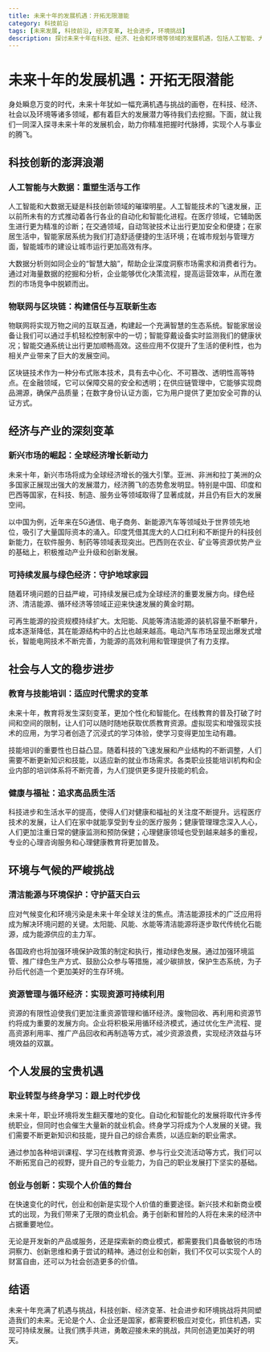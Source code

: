 ```yaml
---
title: 未来十年的发展机遇：开拓无限潜能
category: 科技前沿
tags: [未来发展, 科技前沿, 经济变革, 社会进步, 环境挑战]
description: 探讨未来十年在科技、经济、社会和环境等领域的发展机遇，包括人工智能、大数据、新兴市场崛起、可持续发展等方面的内容，助力个人与事业把握时代脉搏实现腾飞。
---
```


# 未来十年的发展机遇：开拓无限潜能

身处瞬息万变的时代，未来十年犹如一幅充满机遇与挑战的画卷，在科技、经济、社会以及环境等诸多领域，都有着巨大的发展潜力等待我们去挖掘。下面，就让我们一同深入探寻未来十年的发展机会，助力你精准把握时代脉搏，实现个人与事业的腾飞。

## 科技创新的澎湃浪潮

### 人工智能与大数据：重塑生活与工作
人工智能和大数据无疑是科技创新领域的璀璨明星。人工智能技术的飞速发展，正以前所未有的方式推动着各行各业的自动化和智能化进程。在医疗领域，它辅助医生进行更为精准的诊断；在交通领域，自动驾驶技术让出行更加安全和便捷；在家居生活中，智能家居系统为我们打造舒适便捷的生活环境；在城市规划与管理方面，智能城市的建设让城市运行更加高效有序。

大数据分析则如同企业的“智慧大脑”，帮助企业深度洞察市场需求和消费者行为。通过对海量数据的挖掘和分析，企业能够优化决策流程，提高运营效率，从而在激烈的市场竞争中脱颖而出。

### 物联网与区块链：构建信任与互联新生态
物联网将实现万物之间的互联互通，构建起一个充满智慧的生态系统。智能家居设备让我们可以通过手机轻松控制家中的一切；智能穿戴设备实时监测我们的健康状况；智能交通系统让出行更加顺畅高效。这些应用不仅提升了生活的便利性，也为相关产业带来了巨大的发展空间。

区块链技术作为一种分布式账本技术，具有去中心化、不可篡改、透明性高等特点。在金融领域，它可以保障交易的安全和透明；在供应链管理中，它能够实现商品溯源，确保产品质量；在数字身份认证方面，它为用户提供了更加安全可靠的认证方式。

## 经济与产业的深刻变革

### 新兴市场的崛起：全球经济增长新动力
未来十年，新兴市场将成为全球经济增长的强大引擎。亚洲、非洲和拉丁美洲的众多国家正展现出强大的发展潜力，经济腾飞的态势愈发明显。特别是中国、印度和巴西等国家，在科技、制造、服务业等领域取得了显著成就，并且仍有巨大的发展空间。

以中国为例，近年来在5G通信、电子商务、新能源汽车等领域处于世界领先地位，吸引了大量国际资本的涌入。印度凭借其庞大的人口红利和不断提升的科技创新能力，在软件服务、制药等领域表现突出。巴西则在农业、矿业等资源优势产业的基础上，积极推动产业升级和创新发展。

### 可持续发展与绿色经济：守护地球家园
随着环境问题的日益严峻，可持续发展已成为全球经济的重要发展方向。绿色经济、清洁能源、循环经济等领域正迎来快速发展的黄金时期。

可再生能源的投资规模持续扩大。太阳能、风能等清洁能源的装机容量不断攀升，成本逐渐降低，其在能源结构中的占比也越来越高。电动汽车市场呈现出爆发式增长，智能电网技术不断完善，为能源的高效利用和管理提供了有力支撑。

## 社会与人文的稳步进步

### 教育与技能培训：适应时代需求的变革
未来十年，教育将发生深刻变革，更加个性化和智能化。在线教育的普及打破了时间和空间的限制，让人们可以随时随地获取优质教育资源。虚拟现实和增强现实技术的应用，为学习者创造了沉浸式的学习体验，使学习变得更加生动有趣。

技能培训的重要性也日益凸显。随着科技的飞速发展和产业结构的不断调整，人们需要不断更新知识和技能，以适应新的就业市场需求。各类职业技能培训机构和企业内部的培训体系将不断完善，为人们提供更多提升技能的机会。

### 健康与福祉：追求高品质生活
科技进步和生活水平的提高，使得人们对健康和福祉的关注度不断提升。远程医疗技术的发展，让人们在家中就能享受到专业的医疗服务；健康管理理念深入人心，人们更加注重日常的健康监测和预防保健；心理健康领域也受到越来越多的重视，专业的心理咨询服务和心理健康教育将更加普及。

## 环境与气候的严峻挑战

### 清洁能源与环境保护：守护蓝天白云
应对气候变化和环境污染是未来十年全球关注的焦点。清洁能源技术的广泛应用将成为解决环境问题的关键。太阳能、风能、水能等清洁能源将逐步取代传统化石能源，成为能源供应的主力军。

各国政府也将加强环境保护政策的制定和执行，推动绿色发展。通过加强环境监管、推广绿色生产方式、鼓励公众参与等措施，减少碳排放，保护生态系统，为子孙后代创造一个更加美好的生存环境。

### 资源管理与循环经济：实现资源可持续利用
资源的有限性迫使我们更加注重资源管理和循环经济。废物回收、再利用和资源节约将成为重要的发展方向。企业将积极采用循环经济模式，通过优化生产流程、提高资源利用率、推广产品回收和再制造等方式，减少资源浪费，实现经济效益与环境效益的双赢。

## 个人发展的宝贵机遇

### 职业转型与终身学习：跟上时代步伐
未来十年，职业环境将发生翻天覆地的变化。自动化和智能化的发展将取代许多传统职业，但同时也会催生大量新的就业机会。终身学习将成为个人发展的关键。我们需要不断更新知识和技能，提升自己的综合素质，以适应新的职业需求。

通过参加各种培训课程、学习在线教育资源、参与行业交流活动等方式，我们可以不断拓宽自己的视野，提升自己的专业能力，为自己的职业发展打下坚实的基础。

### 创业与创新：实现个人价值的舞台
在快速变化的时代，创业和创新是实现个人价值的重要途径。新兴技术和新商业模式的出现，为我们带来了无限的商业机会。勇于创新和冒险的人将在未来的经济中占据重要地位。

无论是开发新的产品或服务，还是探索新的商业模式，都需要我们具备敏锐的市场洞察力、创新思维和勇于尝试的精神。通过创业和创新，我们不仅可以实现个人的财富自由，还可以为社会创造更多的价值。

## 结语
未来十年充满了机遇与挑战，科技创新、经济变革、社会进步和环境挑战将共同塑造我们的未来。无论是个人、企业还是国家，都需要积极应对变化，抓住机遇，实现可持续发展。让我们携手共进，勇敢迎接未来的挑战，共同创造更加美好的明天。
